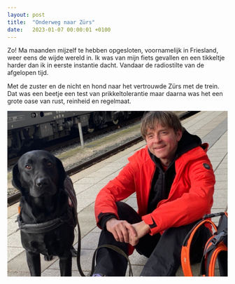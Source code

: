 ```yaml
---
layout: post
title:  "Onderweg naar Zürs"
date:   2023-01-07 00:00:01 +0100
---
```




Zo!  Ma maanden mijzelf te hebben opgesloten, voornamelijk in Friesland, weer eens de wijde wereld in. Ik was van mijn fiets gevallen en een tikkeltje harder dan ik in eerste instantie dacht. Vandaar de radiostilte van de afgelopen tijd. 

Met de zuster en de nicht en hond naar het vertrouwde Zürs met de trein. Dat was een beetje een test van prikkeltolerantie maar daarna was het een grote oase van rust, reinheid en regelmaat.

![wintersport23_onderweg](/assets/wintersport23_onderweg.jpeg)